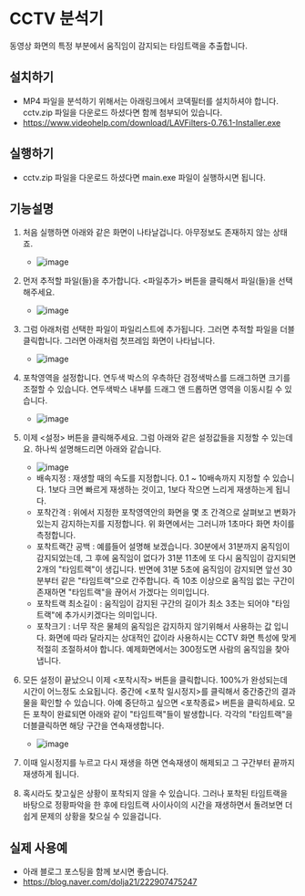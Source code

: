 # CCTV 분석기
동영상 화면의 특정 부분에서 움직임이 감지되는 타임트랙을 추출합니다.

## 설치하기
- MP4 파일을 분석하기 위해서는 아래링크에서 코덱필터를 설치하셔야 합니다. cctv.zip 파일을 다운로드 하셨다면 함께 첨부되어 있습니다.
- https://www.videohelp.com/download/LAVFilters-0.76.1-Installer.exe

## 실행하기
- cctv.zip 파일을 다운로드 하셨다면 main.exe 파일이 실행하시면 됩니다.

## 기능설명
1. 처음 실행하면 아래와 같은 화면이 나타날겁니다. 아무정보도 존재하지 않는 상태죠.
   - ![image](https://user-images.githubusercontent.com/15623847/197341614-50a00e5b-2710-4d38-a62f-7f02ca2bec85.png)

2. 먼저 추적할 파일(들)을 추가합니다. <파일추가> 버튼을 클릭해서 파일(들)을 선택해주세요.
   - ![image](https://user-images.githubusercontent.com/15623847/197341644-46e21310-53d9-4af9-9cd6-838d5481a2df.png)
   
3. 그럼 아래처럼 선택한 파일이 파일리스트에 추가됩니다. 그러면 추적할 파일을 더블클릭합니다. 그러면 아래처럼 첫프레임 화면이 나타납니다.
   - ![image](https://user-images.githubusercontent.com/15623847/197341752-71c6c57d-38e8-454a-b6ef-3ef0d00a5ce2.png)
   
4. 포착영역을 설정합니다. 연두색 박스의 우측하단 검정색박스를 드래그하면 크기를 조절할 수 있습니다. 연두색박스 내부를 드래그 앤 드롭하면 영역을 이동시킬 수 있습니다.
   - ![image](https://user-images.githubusercontent.com/15623847/197341810-c00d7712-c6d7-4a15-a197-5d27860e0195.png)

5. 이제 <설정> 버튼을 클릭해주세요. 그럼 아래와 같은 설정값들을 지정할 수 있는데요. 하나씩 설명해드리면 아래와 같습니다.
   - ![image](https://user-images.githubusercontent.com/15623847/197341838-3b0e8f23-00bf-473a-a40e-96ac11d2961d.png)
   - 배속지정 : 재생할 때의 속도를 지정합니다. 0.1 ~ 10배속까지 지정할 수 있습니다. 1보다 크면 빠르게 재생하는 것이고, 1보다 작으면 느리게 재생하는게 됩니다.
   - 포착간격 : 위에서 지정한 포착영역안의 화면을 몇 초 간격으로 살펴보고 변화가 있는지 감지하는지를 지정합니다. 위 화면에서는 그러니까 1초마다 화면 차이를 측정합니다.
   - 포착트랙간 공백 : 예를들어 설명해 보겠습니다. 30분에서 31분까지 움직임이 감지되었는데, 그 후에 움직임이 없다가 31분 11초에 또 다시 움직임이 감지되면 2개의 "타임트랙"이 생깁니다. 반면에 31분 5초에 움직임이 감지되면 앞선 30분부터 같은 "타임트랙"으로 간주합니다. 즉 10초 이상으로 움직임 없는 구간이 존재하면 "타임트랙"을 끊어서 가겠다는 의미입니다.
   - 포착트랙 최소길이 : 움직임이 감지된 구간의 길이가 최소 3초는 되어야 "타임트랙"에 추가시키겠다는 의미입니다.
   - 포착크기 : 너무 작은 물체의 움직임은 감지하지 않기위해서 사용하는 값 입니다. 화면에 따라 달라지는 상대적인 값이라 사용하시는 CCTV 화면 특성에 맞게 적절히 조절하셔야 합니다. 예제화면에서는 300정도면 사람의 움직임을 찾아냅니다.
   
6. 모든 설정이 끝났으니 이제 <포착시작> 버튼을 클릭합니다. 100%가 완성되는데 시간이 어느정도 소요됩니다. 중간에 <포착 일시정지>를 클릭해서 중간중간의 결과물을 확인할 수 있습니다. 아예 중단하고 싶으면 <포착종료> 버튼을 클릭하세요. 모든 포착이 완료되면 아래와 같이 "타임트랙"들이 발생합니다. 각각의 "타임트랙"을 더블클릭하면 해당 구간을 연속재생합니다.
   - ![image](https://user-images.githubusercontent.com/15623847/197342286-235b593d-4119-4b2a-9eec-6a48272750be.png)
   
7. 이때 일시정지를 누르고 다시 재생을 하면 연속재생이 해제되고 그 구간부터 끝까지 재생하게 됩니다. 
8. 혹시라도 찾고싶은 상황이 포착되지 않을 수 있습니다. 그러나 포착된 타임트랙을 바탕으로 정황파악을 한 후에 타임트랙 사이사이의 시간을 재생하면서 돌려보면 더 쉽게 문제의 상황을 찾으실 수 있을겁니다.

## 실제 사용예
- 아래 블로그 포스팅을 함께 보시면 좋습니다.
- https://blog.naver.com/dolja21/222907475247


